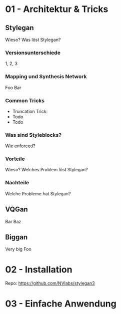 # 01 - Architektur & Tricks
## Stylegan
Wieso? Was löst Stylegan?

### Versionsunterschiede
1, 2, 3

### Mapping und Synthesis Network
Foo Bar

### Common Tricks
+ Truncation Trick:
+ Todo
+ Todo

### Was sind Styleblocks?
Wie enforced?

### Vorteile
Wieso? Welches Problem löst Stylegan?

### Nachteile
Welche Probleme hat Stylegan?

## VQGan
Bar Baz

## Biggan
Very big Foo

# 02 - Installation
Repo: https://github.com/NVlabs/stylegan3

# 03 - Einfache Anwendung